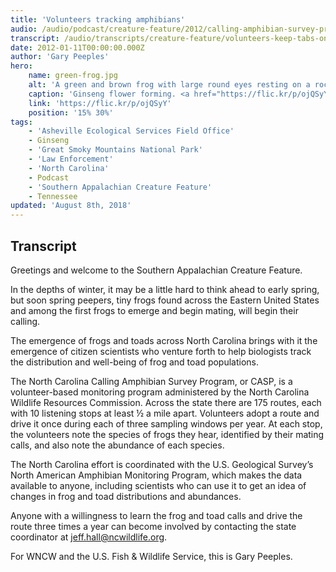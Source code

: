 ```yaml
---
title: 'Volunteers tracking amphibians'
audio: /audio/podcast/creature-feature/2012/calling-amphibian-survey-program.mp3
transcript: /audio/transcripts/creature-feature/volunteers-keep-tabs-on-amphibians.pdf
date: 2012-01-11T00:00:00.000Z
author: 'Gary Peeples'
hero:
    name: green-frog.jpg
    alt: 'A green and brown frog with large round eyes resting on a rock.'
    caption: 'Ginseng flower forming. <a href="https://flic.kr/p/ojQSyY">Photo</a> by Courtney Celley, USFWS.'
    link: 'https://flic.kr/p/ojQSyY'
    position: '15% 30%'
tags:
    - 'Asheville Ecological Services Field Office'
    - Ginseng
    - 'Great Smoky Mountains National Park'
    - 'Law Enforcement'
    - 'North Carolina'
    - Podcast
    - 'Southern Appalachian Creature Feature'
    - Tennessee
updated: 'August 8th, 2018'
---
```


## Transcript

Greetings and welcome to the Southern Appalachian Creature Feature.

In the depths of winter, it may be a little hard to think ahead to early spring, but soon spring peepers, tiny frogs found across the Eastern United States and among the first frogs to emerge and begin mating, will begin their calling.

The emergence of frogs and toads across North Carolina brings with it the emergence of citizen scientists who venture forth to help biologists track the distribution and well-being of frog and toad populations.

The North Carolina Calling Amphibian Survey Program, or CASP, is a volunteer-based monitoring program administered by the North Carolina Wildlife Resources Commission.  Across the state there are 175 routes, each with 10 listening stops at least ½ a mile apart. Volunteers adopt a route and drive it once during each of three sampling windows per year. At each stop, the volunteers note the species of frogs they hear, identified by their mating calls, and also note the abundance of each species.

The North Carolina effort is coordinated with the U.S. Geological Survey’s North American Amphibian Monitoring Program, which makes the data available to anyone, including scientists who can use it to get an idea of changes in frog and toad distributions and abundances.

Anyone with a willingness to learn the frog and toad calls and drive the route three times a year can become involved by contacting the state coordinator at [jeff.hall@ncwildlife.org](mailto:jeff.hall@ncwildlife.org).

For WNCW and the U.S. Fish & Wildlife Service, this is Gary Peeples.